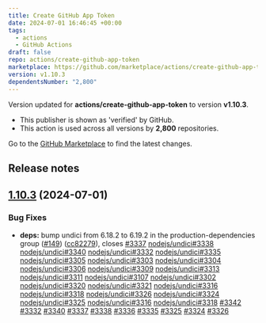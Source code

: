 ```yaml
---
title: Create GitHub App Token
date: 2024-07-01 16:46:45 +00:00
tags:
  - actions
  - GitHub Actions
draft: false
repo: actions/create-github-app-token
marketplace: https://github.com/marketplace/actions/create-github-app-token
version: v1.10.3
dependentsNumber: "2,800"
---
```



Version updated for **actions/create-github-app-token** to version **v1.10.3**.
- This publisher is shown as 'verified' by GitHub.
- This action is used across all versions by **2,800** repositories.

Go to the [GitHub Marketplace](https://github.com/marketplace/actions/create-github-app-token) to find the latest changes.

## Release notes

## [1.10.3](https://github.com/actions/create-github-app-token/compare/v1.10.2...v1.10.3) (2024-07-01)


### Bug Fixes

* **deps:** bump undici from 6.18.2 to 6.19.2 in the production-dependencies group ([#149](https://github.com/actions/create-github-app-token/issues/149)) ([cc82279](https://github.com/actions/create-github-app-token/commit/cc82279e84540c5543078cedc5af4fcfab0a96bb)), closes [#3337](https://github.com/actions/create-github-app-token/issues/3337) [nodejs/undici#3338](https://github.com/nodejs/undici/issues/3338) [nodejs/undici#3340](https://github.com/nodejs/undici/issues/3340) [nodejs/undici#3332](https://github.com/nodejs/undici/issues/3332) [nodejs/undici#3335](https://github.com/nodejs/undici/issues/3335) [nodejs/undici#3305](https://github.com/nodejs/undici/issues/3305) [nodejs/undici#3303](https://github.com/nodejs/undici/issues/3303) [nodejs/undici#3304](https://github.com/nodejs/undici/issues/3304) [nodejs/undici#3306](https://github.com/nodejs/undici/issues/3306) [nodejs/undici#3309](https://github.com/nodejs/undici/issues/3309) [nodejs/undici#3313](https://github.com/nodejs/undici/issues/3313) [nodejs/undici#3311](https://github.com/nodejs/undici/issues/3311) [nodejs/undici#3107](https://github.com/nodejs/undici/issues/3107) [nodejs/undici#3302](https://github.com/nodejs/undici/issues/3302) [nodejs/undici#3320](https://github.com/nodejs/undici/issues/3320) [nodejs/undici#3321](https://github.com/nodejs/undici/issues/3321) [nodejs/undici#3316](https://github.com/nodejs/undici/issues/3316) [nodejs/undici#3318](https://github.com/nodejs/undici/issues/3318) [nodejs/undici#3326](https://github.com/nodejs/undici/issues/3326) [nodejs/undici#3324](https://github.com/nodejs/undici/issues/3324) [nodejs/undici#3325](https://github.com/nodejs/undici/issues/3325) [nodejs/undici#3316](https://github.com/nodejs/undici/issues/3316) [nodejs/undici#3318](https://github.com/nodejs/undici/issues/3318) [#3342](https://github.com/actions/create-github-app-token/issues/3342) [#3332](https://github.com/actions/create-github-app-token/issues/3332) [#3340](https://github.com/actions/create-github-app-token/issues/3340) [#3337](https://github.com/actions/create-github-app-token/issues/3337) [#3338](https://github.com/actions/create-github-app-token/issues/3338) [#3336](https://github.com/actions/create-github-app-token/issues/3336) [#3335](https://github.com/actions/create-github-app-token/issues/3335) [#3325](https://github.com/actions/create-github-app-token/issues/3325) [#3324](https://github.com/actions/create-github-app-token/issues/3324) [#3326](https://github.com/actions/create-github-app-token/issues/3326)





